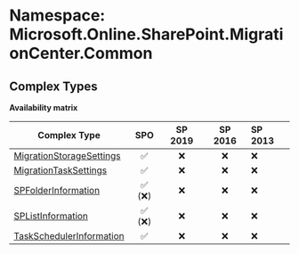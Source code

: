 # Namespace: Microsoft.Online.SharePoint.MigrationCenter.Common

## Complex Types

**Availability matrix**

Complex Type | SPO | SP 2019 | SP 2016 | SP 2013
----------|:---:|:-------:|:-------:|:-------
[MigrationStorageSettings](./ComplexTypes/MigrationStorageSettings.md) | ✅ | ❌ | ❌ | ❌
[MigrationTaskSettings](./ComplexTypes/MigrationTaskSettings.md) | ✅ | ❌ | ❌ | ❌
[SPFolderInformation](./ComplexTypes/SPFolderInformation.md) | ✅ (❌) | ❌ | ❌ | ❌
[SPListInformation](./ComplexTypes/SPListInformation.md) | ✅ (❌) | ❌ | ❌ | ❌
[TaskSchedulerInformation](./ComplexTypes/TaskSchedulerInformation.md) | ✅ | ❌ | ❌ | ❌
